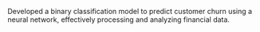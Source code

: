 Developed a binary classification model to predict customer churn using a neural network, effectively processing and analyzing financial data.
